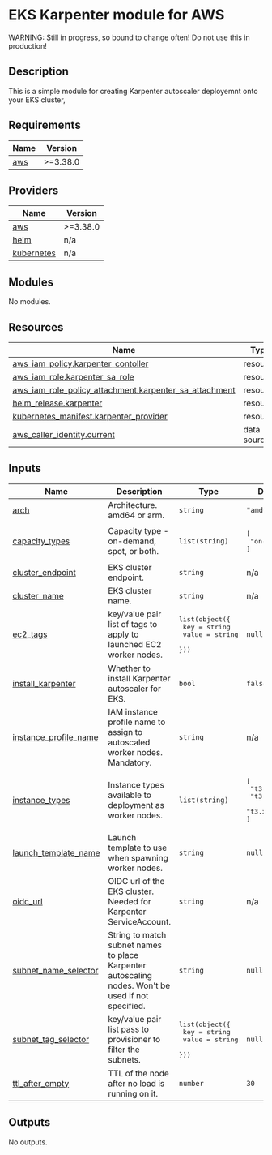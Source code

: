 # EKS Karpenter module for AWS

WARNING: Still in progress, so bound to change often! Do not use this in production!

## Description

This is a simple module for creating Karpenter autoscaler deployemnt onto your EKS cluster,

## Requirements

| Name | Version |
|------|---------|
| <a name="requirement_aws"></a> [aws](#requirement\_aws) | >=3.38.0 |

## Providers

| Name | Version |
|------|---------|
| <a name="provider_aws"></a> [aws](#provider\_aws) | >=3.38.0 |
| <a name="provider_helm"></a> [helm](#provider\_helm) | n/a |
| <a name="provider_kubernetes"></a> [kubernetes](#provider\_kubernetes) | n/a |

## Modules

No modules.

## Resources

| Name | Type |
|------|------|
| [aws_iam_policy.karpenter_contoller](https://registry.terraform.io/providers/hashicorp/aws/latest/docs/resources/iam_policy) | resource |
| [aws_iam_role.karpenter_sa_role](https://registry.terraform.io/providers/hashicorp/aws/latest/docs/resources/iam_role) | resource |
| [aws_iam_role_policy_attachment.karpenter_sa_attachment](https://registry.terraform.io/providers/hashicorp/aws/latest/docs/resources/iam_role_policy_attachment) | resource |
| [helm_release.karpenter](https://registry.terraform.io/providers/hashicorp/helm/latest/docs/resources/release) | resource |
| [kubernetes_manifest.karpenter_provider](https://registry.terraform.io/providers/hashicorp/kubernetes/latest/docs/resources/manifest) | resource |
| [aws_caller_identity.current](https://registry.terraform.io/providers/hashicorp/aws/latest/docs/data-sources/caller_identity) | data source |

## Inputs

| Name | Description | Type | Default | Required |
|------|-------------|------|---------|:--------:|
| <a name="input_arch"></a> [arch](#input\_arch) | Architecture. amd64 or arm. | `string` | `"amd64"` | no |
| <a name="input_capacity_types"></a> [capacity\_types](#input\_capacity\_types) | Capacity type - on-demand, spot, or both. | `list(string)` | <pre>[<br>  "on-demand"<br>]</pre> | no |
| <a name="input_cluster_endpoint"></a> [cluster\_endpoint](#input\_cluster\_endpoint) | EKS cluster endpoint. | `string` | n/a | yes |
| <a name="input_cluster_name"></a> [cluster\_name](#input\_cluster\_name) | EKS cluster name. | `string` | n/a | yes |
| <a name="input_ec2_tags"></a> [ec2\_tags](#input\_ec2\_tags) | key/value pair list of tags to apply to launched EC2 worker nodes. | <pre>list(object({<br>        key = string<br>        value = string<br>    }))</pre> | `null` | no |
| <a name="input_install_karpenter"></a> [install\_karpenter](#input\_install\_karpenter) | Whether to install Karpenter autoscaler for EKS. | `bool` | `false` | no |
| <a name="input_instance_profile_name"></a> [instance\_profile\_name](#input\_instance\_profile\_name) | IAM instance profile name to assign to autoscaled worker nodes. Mandatory. | `string` | n/a | yes |
| <a name="input_instance_types"></a> [instance\_types](#input\_instance\_types) | Instance types available to deployment as worker nodes. | `list(string)` | <pre>[<br>  "t3.medium",<br>  "t3.large",<br>  "t3.xlarge"<br>]</pre> | no |
| <a name="input_launch_template_name"></a> [launch\_template\_name](#input\_launch\_template\_name) | Launch template to use when spawning worker nodes. | `string` | `null` | no |
| <a name="input_oidc_url"></a> [oidc\_url](#input\_oidc\_url) | OIDC url of the EKS cluster. Needed for Karpenter ServiceAccount. | `string` | n/a | yes |
| <a name="input_subnet_name_selector"></a> [subnet\_name\_selector](#input\_subnet\_name\_selector) | String to match subnet names to place Karpenter autoscaling nodes. Won't be used if not specified. | `string` | `null` | no |
| <a name="input_subnet_tag_selector"></a> [subnet\_tag\_selector](#input\_subnet\_tag\_selector) | key/value pair list pass to provisioner to filter the subnets. | <pre>list(object({<br>        key = string<br>        value = string<br>    }))</pre> | `null` | no |
| <a name="input_ttl_after_empty"></a> [ttl\_after\_empty](#input\_ttl\_after\_empty) | TTL of the node after no load is running on it. | `number` | `30` | no |

## Outputs

No outputs.
